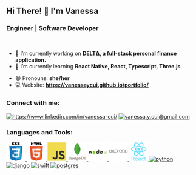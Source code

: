 ## Hi There! 👋 I'm Vanessa
### Engineer | Software Developer
<br/>

<!--
**vanessaycui/vanessaycui** is a ✨ _special_ ✨ repository because its `README.md` (this file) appears on your GitHub profile.

Here are some ideas to get you started:
-->



- 🔭 I’m currently working on <strong>DELTΔ, a full-stack personal finance application.</strong>
- 🌱 I’m currently learning <strong>React Native, React, Typescript, Three.js</strong>
<!-- - 👯 I’m looking to collaborate on ... -->
<!-- - 🤔 I’m looking for help with ... -->
<!-- - 💬 Ask me about ... -->
- 😄 Pronouns: <strong>she/her</strong>
- 💻 Website: <strong>https://vanessaycui.github.io/portfolio/</strong>

### Connect with me:
<a href="https://www.linkedin.com/in/vanessa-cui/" target="blank"><img align="center" src="https://raw.githubusercontent.com/rahuldkjain/github-profile-readme-generator/master/src/images/icons/Social/linked-in-alt.svg" alt="https://www.linkedin.com/in/vanessa-cui/" width="50" height="50" /></a>
<a href="https://mail.google.com/mail/?view=cm&fs=1&to=vanessa.y.cui@gmail.com" target="blank"><img align="center" src="https://icongr.am/devicon/google-original.svg?size=128&color=currentColor" alt="vanessa.y.cui@gmail.com" width="50" height="50" /></a>

<h3 align="left">Languages and Tools:</h3>
<p align="left"> <a href="https://www.w3schools.com/css/" target="_blank" rel="noreferrer"> <img src="https://raw.githubusercontent.com/devicons/devicon/master/icons/css3/css3-original-wordmark.svg" alt="css3" width="50" height="50"/> </a> <a href="https://www.w3schools.com/html/" target="_blank" rel="noreferrer"> <img src="https://raw.githubusercontent.com/devicons/devicon/master/icons/html5/html5-original-wordmark.svg" alt="html5" width="50" height="50"/> </a> <a href="https://www.javascript.com/" target="_blank" rel="noreferrer"> <img src="https://raw.githubusercontent.com/devicons/devicon/master/icons/javascript/javascript-original.svg" alt="javascript" width="50" height="50"/> </a> <a href="https://www.mongodb.com/" target="_blank" rel="noreferrer"> <img src="https://raw.githubusercontent.com/devicons/devicon/master/icons/mongodb/mongodb-original-wordmark.svg" alt="mongodb" width="50" height="50"/> </a> <a href="https://nodejs.org" target="_blank" rel="noreferrer"> <img src="https://raw.githubusercontent.com/devicons/devicon/master/icons/nodejs/nodejs-original-wordmark.svg" alt="nodejs" width="50" height="50"/> </a> <a href="https://expressjs.com" target="_blank" rel="noreferrer"> <img src="https://raw.githubusercontent.com/devicons/devicon/master/icons/express/express-original-wordmark.svg" alt="express" width="50" height="50"/> </a> <a href="https://reactjs.org/" target="_blank" rel="noreferrer"> <img src="https://raw.githubusercontent.com/devicons/devicon/master/icons/react/react-original-wordmark.svg" alt="react" width="50" height="50"/> </a> <a href="https://www.python.org/" target="_blank" rel="noreferrer"> <img src="https://icongr.am/devicon/python-original.svg?size=128&color=currentColor" alt="python" width="50" height="50"/> </a> <a href="https://www.djangoproject.com/" target="_blank" rel="noreferrer"> <img src="https://icongr.am/devicon/django-original.svg?size=128&color=currentColor" alt="django" width="50" height="50"/> </a><a href="https://www.apple.com/ca/swift/" target="_blank" rel="noreferrer"> <img src="https://icongr.am/devicon/swift-original.svg?size=128&color=currentColor" alt="swift" width="50" height="50"/> </a><a href="https://www.postgresql.org/" target="_blank" rel="noreferrer"> <img src="https://icongr.am/devicon/postgresql-original.svg?size=128&color=currentColor" alt="postgres" width="50" height="50"/> </a></p>